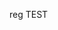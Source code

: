 <!--
 * @Author: luoli
 * @Date: 2022-11-16 17:25:15
 * @LastEditors: luoli
 * @LastEditTime: 2022-11-16 17:25:23
 * @FilePath: \reg\README.md
 * @Description:
 *
-->

reg TEST
